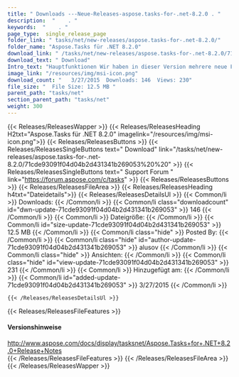 ```yaml
---
title: " Downloads ---Neue-Releases-aspose.tasks-for-.net-8.2.0 . "
description:  "    . " 
keywords:  "    . " 
page_type:  single_release_page
folder_link: " tasks/net/new-releases/aspose.tasks-for-.net-8.2.0/"
folder_name: "Aspose.Tasks für .NET 8.2.0"
download_link: " /tasks/net/new-releases/aspose.tasks-for-.net-8.2.0/71cde93091f04d04b2d431341b269053"
download_text: " Download"
Intro_text: "Hauptfunktionen Wir haben in dieser Version mehrere neue Funktionen implementiert. Anzeige..."
image_link: "/resources/img/msi-icon.png"
download_count: "   3/27/2015  Downloads: 146  Views: 230"
file_size: "  File Size: 12.5 MB "
parent_path: "tasks/net"
section_parent_path: "tasks/net"
weight: 300
---
```


{{< Releases/ReleasesWapper >}}
  {{< Releases/ReleasesHeading H2txt="Aspose.Tasks für .NET 8.2.0" imagelink="/resources/img/msi-icon.png">}}
  {{< Releases/ReleasesButtons >}}
    {{< Releases/ReleasesSingleButtons text=" Download" link="/tasks/net/new-releases/aspose.tasks-for-.net-8.2.0/71cde93091f04d04b2d431341b269053%20%20" >}}
    {{< Releases/ReleasesSingleButtons text=" Support Forum " link="https://forum.aspose.com/c/tasks" >}}
  {{< Releases/ReleasesButtons >}}
  {{< Releases/ReleasesFileArea >}}
    {{< Releases/ReleasesHeading h4txt="Dateidetails">}}
    {{< Releases/ReleasesDetailsUl >}}
            {{< Common/li >}} Downloads: {{< /Common/li >}}
      {{< Common/li class="downloadcount" id="dwn-update-71cde93091f04d04b2d431341b269053" >}} 146 {{< /Common/li >}}
      {{< Common/li >}} Dateigröße: {{< /Common/li >}}
      {{< Common/li id="size-update-71cde93091f04d04b2d431341b269053" >}} 12.5 MB {{< /Common/li >}} 
      {{< Common/li  class="hide" >}} Posted By: {{< /Common/li >}} 
      {{< Common/li class="hide" id="author-update-71cde93091f04d04b2d431341b269053" >}} alusov {{< /Common/li >}}
      {{< Common/li class="hide" >}} Ansichten: {{< /Common/li >}}
      {{< Common/li class="hide" id="view-update-71cde93091f04d04b2d431341b269053" >}} 231 {{< /Common/li >}}
      {{< Common/li >}} Hinzugefügt am: {{< /Common/li >}}
      {{< Common/li id="added-update-71cde93091f04d04b2d431341b269053" >}} 3/27/2015 {{< /Common/li >}} 

    {{< /Releases/ReleasesDetailsUl >}}

  {{< Releases/ReleasesFileFeatures >}}
      <h4>Versionshinweise</h4><div> <a href="http://www.aspose.com/docs/display/tasksnet/Aspose.Tasks+for+.NET+8.2.0+Release+Notes">http://www.aspose.com/docs/display/tasksnet/Aspose.Tasks+for+.NET+8.2.0+Release+Notes</a></div>
  {{< /Releases/ReleasesFileFeatures >}}
 {{< /Releases/ReleasesFileArea >}}
{{< /Releases/ReleasesWapper >}}



